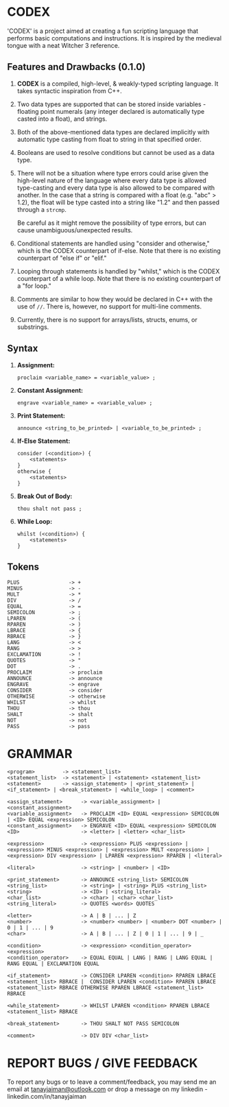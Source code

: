 # CODEX

'CODEX' is a project aimed at creating a fun scripting language that performs basic computations and instructions. It is inspired by the medieval tongue with a neat Witcher 3 reference.

## Features and Drawbacks (0.1.0)

1. **CODEX** is a compiled, high-level, & weakly-typed scripting language. It takes syntactic inspiration from C++.
2. Two data types are supported that can be stored inside variables - floating point numerals (any integer declared is automatically type casted into a float), and strings.
3. Both of the above-mentioned data types are declared implicitly with automatic type casting from float to string in that specified order.
4. Booleans are used to resolve conditions but cannot be used as a data type.
5. There will not be a situation where type errors could arise given the high-level nature of the language where every data type is allowed type-casting and every data type is also allowed to be compared with another. In the case that a string is compared with a float (e.g. "abc" > 1.2), the float will be type casted into a string like "1.2" and then passed through a `strcmp`.

    Be careful as it might remove the possibility of type errors, but can cause unambiguous/unexpected results.

6. Conditional statements are handled using "consider and otherwise," which is the CODEX counterpart of if-else. Note that there is no existing counterpart of "else if" or "elif."
7. Looping through statements is handled by "whilst," which is the CODEX counterpart of a while loop. Note that there is no existing counterpart of a "for loop."
8. Comments are similar to how they would be declared in C++ with the use of `//`. There is, however, no support for multi-line comments.
9. Currently, there is no support for arrays/lists, structs, enums, or substrings.

## Syntax

1. **Assignment:**
    ```plaintext
    proclaim <variable_name> = <variable_value> ;
    ```

2. **Constant Assignment:**
    ```plaintext
    engrave <variable_name> = <variable_value> ;
    ```

3. **Print Statement:**
    ```plaintext
    announce <string_to_be_printed> | <variable_to_be_printed> ;
    ```

4. **If-Else Statement:**
    ```plaintext
    consider (<condition>) {
        <statements>
    }
    otherwise {
        <statements>
    }
    ```

5. **Break Out of Body:**
    ```plaintext
    thou shalt not pass ;
    ```

6. **While Loop:**
    ```plaintext
    whilst (<condition>) {
        <statements>
    }
    ```

## Tokens

```plaintext
PLUS                -> +
MINUS               -> -
MULT                -> *
DIV                 -> /
EQUAL               -> =
SEMICOLON           -> ;
LPAREN              -> (
RPAREN              -> )
LBRACE              -> {
RBRACE              -> }
LANG                -> <
RANG                -> >
EXCLAMATION         -> !
QUOTES              -> "
DOT                 -> .
PROCLAIM            -> proclaim
ANNOUNCE            -> announce
ENGRAVE             -> engrave
CONSIDER            -> consider
OTHERWISE           -> otherwise
WHILST              -> whilst
THOU                -> thou
SHALT               -> shalt
NOT                 -> not
PASS                -> pass
```

# GRAMMAR

``` plaintext
<program>         -> <statement_list>
<statement_list>  -> <statement> | <statement> <statement_list>
<statement>       -> <assign_statement> | <print_statement> | <if_statement> | <break_statement> | <while_loop> | <comment>

<assign_statement>      -> <variable_assignment> | <constant_assignment>
<variable_assignment>   -> PROCLAIM <ID> EQUAL <expression> SEMICOLON | <ID> EQUAL <expression> SEMICOLON
<constant_assignment>   -> ENGRAVE <ID> EQUAL <expression> SEMICOLON
<ID>                    -> <letter> | <letter> <char_list>

<expression>            -> <expression> PLUS <expression> | <expression> MINUS <expression> | <expression> MULT <expression> | <expression> DIV <expression> | LPAREN <expression> RPAREN | <literal>

<literal>               -> <string> | <number> | <ID>

<print_statement>       -> ANNOUNCE <string_list> SEMICOLON
<string_list>           -> <string> | <string> PLUS <string_list>
<string>                -> <ID> | <string_literal>
<char_list>             -> <char> | <char> <char_list>
<string_literal>        -> QUOTES <words> QUOTES

<letter>                -> A | B | ... | Z
<number>                -> <number> <number> | <number> DOT <number> | 0 | 1 | ... | 9
<char>                  -> A | B | ... | Z | 0 | 1 | ... | 9 | _

<condition>             -> <expression> <condition_operator> <expression>
<condition_operator>    -> EQUAL EQUAL | LANG | RANG | LANG EQUAL | RANG EQUAL | EXCLAMATION EQUAL

<if_statement>          -> CONSIDER LPAREN <condition> RPAREN LBRACE <statement_list> RBRACE |  CONSIDER LPAREN <condition> RPAREN LBRACE <statement_list> RBRACE OTHERWISE RPAREN LBRACE <statement_list> RBRACE

<while_statement>       -> WHILST LPAREN <condition> RPAREN LBRACE <statement_list> RBRACE

<break_statement>       -> THOU SHALT NOT PASS SEMICOLON

<comment>               -> DIV DIV <char_list>
```
# REPORT BUGS / GIVE FEEDBACK

To report any bugs or to leave a comment/feedback, you may send me an email at tanayjaiman@outlook.com or drop a message on my linkedin - linkedin.com/in/tanayjaiman